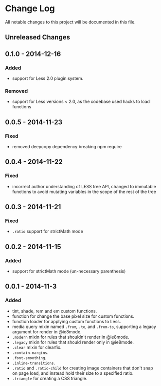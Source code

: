 # Change Log

All notable changes to this project will be documented in this file.

## Unreleased Changes

## 0.1.0 - 2014-12-16
### Added
- support for Less 2.0 plugin system.

### Removed
- support for Less versions < 2.0, as the codebase used hacks to load functions

## 0.0.5 - 2014-11-23
### Fixed
- removed deepcopy dependency breaking npm require

## 0.0.4 - 2014-11-22
### Fixed
- incorrect author understanding of LESS tree API, changed to immutable
  functions to avoid mutating variables in the scope of the rest of the tree

## 0.0.3 - 2014-11-21
### Fixed
- `.ratio` support for strictMath mode

## 0.0.2 - 2014-11-15
### Added
- support for strictMath mode (un-necessary parenthesis)

## 0.0.1 - 2014-11-3
### Added
- tint, shade, rem and em custom functions.
- function for change the base pixel size for custom functions.
- function loader for applying custom functions to Less.
- media query mixin named `.from`, `.to`, and `.from-to`, supporting a legacy
  argument for render in @ie8mode.
- `.modern` mixin for rules that shouldn't render in @ie8mode.
- `.legacy` mixin for rules that should render only in @ie8mode.
- `.clear` mixin for clearfix.
- `.contain-margins`.
- `.font-smoothing`.
- `.inline-transitions`.
- `.ratio` and `.ratio-child` for creating image containers that don't snap on
  page load, and instead hold their size to a specified ratio.
- `.triangle` for creating a CSS triangle.
